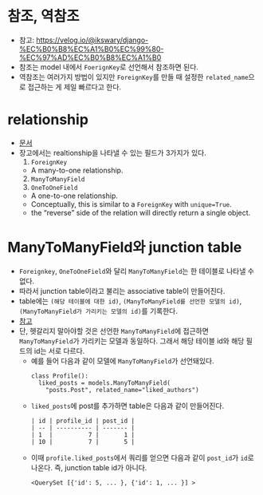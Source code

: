 # 참조, 역참조
- 참고: https://velog.io/@ikswary/django-%EC%B0%B8%EC%A1%B0%EC%99%80-%EC%97%AD%EC%B0%B8%EC%A1%B0
- 참조는 model 내에서 `FoerignKey`로 선언해서 참조하면 된다.
- 역참조는 여러가지 방법이 있지만 `ForeignKey`를 만들 때 설정한 `related_name`으로 접근하는 게 제일 빠르다고 한다.

# relationship
- [문서](https://docs.djangoproject.com/en/3.2/ref/models/fields/#foreignkey)
- 장고에서는 realtionship을 나타낼 수 있는 필드가 3가지가 있다.
  1. `ForeignKey`
    - A many-to-one relationship.
  2. `ManyToManyField`
  3. `OneToOneField`
    - A one-to-one relationship.
    - Conceptually, this is similar to a `ForeignKey` with `unique=True`.
    - the “reverse” side of the relation will directly return a single object.

# ManyToManyField와 junction table
- `Foreignkey`, `OneToOneField`와 달리 `ManyToManyField`는 한 테이블로 나타낼 수 없다.
- 따라서 junction table이라고 불리는 associative table이 만들어진다.
- table에는 `(해당 테이블에 대한 id)`, `(ManyToManyField를 선언한 모델의 id)`, `(ManyToManyField가 가리키는 모델의 id)`를 기록한다.
- [참고](https://brunch.co.kr/@ddangdol/6)
- 단, 헷갈리지 말아야할 것은 선언한 `ManyToManyField`에 접근하면 `ManyToManyField`가 가리키는 모델과 동일하다. 그래서 해당 테이블 id와 해당 필드의 id는 서로 다르다.
  - 예를 들어 다음과 같이 모델에 `ManyToManyField`가 선언돼있다.
    ```
    class Profile():
      liked_posts = models.ManyToManyField(
        "posts.Post", related_name="liked_authors")
    ```
  - `liked_posts`에 post를 추가하면 table은 다음과 같이 만들어진다.
    ```
    | id | profile_id | post_id |
    | -- | ---------- | ------- |
    | 1  |          7 |       1 |
    | 10 |          7 |       5 |
    ```
  - 이때 `profile.liked_posts`에서 쿼리를 얻으면 다음과 같이 `post_id`가 `id`로 나온다. 즉, junction table id가 아니다.
    ```
    <QuerySet [{'id': 5, ... }, {'id': 1, ... }] >
    ```